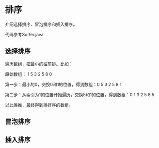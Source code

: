 # 排序
介绍选择排序、冒泡排序和插入排序。


代码参考Sorter.java

## 选择排序
遍历数组，把最小的往前排。比如：

原始数组： 1 5 3 2 5 8 0

第一步：最小的0，交换0和1的位置，得到数组：0 5 3 2 5 8 1

第二步：从索引为1的位置开始遍历，交换5和1的位置，得到数组：0 1 3 2 5 8 5

以此类推，最终得到排好序的数组。

## 冒泡排序

## 插入排序




